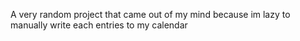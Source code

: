 A very random project that came out of my mind because im lazy to manually write each entries to my calendar 